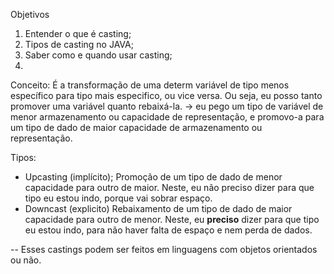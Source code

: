Objetivos

1. Entender o que é casting;
2. Tipos de casting no JAVA;
3. Saber como e quando usar casting;
4. 
Conceito: É a transformação de uma determ variável de tipo menos específico para tipo mais especifico, ou vice versa. Ou seja, eu posso tanto promover uma variável quanto rebaixá-la. 
-> eu pego um tipo de variável de menor armazenamento ou capacidade de representação, e promovo-a para um tipo de dado de maior capacidade de armazenamento ou representação. 

Tipos:
- Upcasting (implícito); Promoção de um tipo de dado de menor capacidade para outro de maior. Neste, eu não preciso dizer para que tipo eu estou indo, porque vai sobrar espaço. 
- Downcast (explicito) Rebaixamento de um tipo de dado de maior capacidade para outro de menor. Neste, eu **preciso** dizer para que tipo eu estou indo, para não haver falta de espaço e nem perda de dados. 

-- Esses castings podem ser feitos em linguagens com objetos orientados ou não. 

 